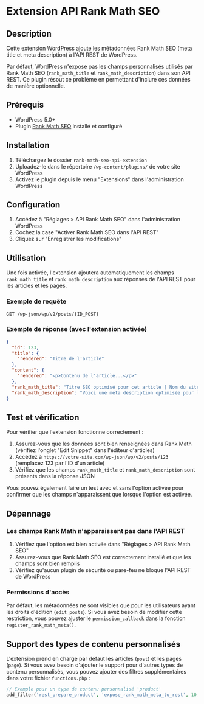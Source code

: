 # Extension API Rank Math SEO

## Description

Cette extension WordPress ajoute les métadonnées Rank Math SEO (meta title et meta description) à l'API REST de WordPress. 

Par défaut, WordPress n'expose pas les champs personnalisés utilisés par Rank Math SEO (`rank_math_title` et `rank_math_description`) dans son API REST. Ce plugin résout ce problème en permettant d'inclure ces données de manière optionnelle.

## Prérequis

- WordPress 5.0+
- Plugin [Rank Math SEO](https://wordpress.org/plugins/seo-by-rank-math/) installé et configuré

## Installation

1. Téléchargez le dossier `rank-math-seo-api-extension`
2. Uploadez-le dans le répertoire `/wp-content/plugins/` de votre site WordPress
3. Activez le plugin depuis le menu "Extensions" dans l'administration WordPress

## Configuration

1. Accédez à "Réglages > API Rank Math SEO" dans l'administration WordPress
2. Cochez la case "Activer Rank Math SEO dans l'API REST"
3. Cliquez sur "Enregistrer les modifications"

## Utilisation

Une fois activée, l'extension ajoutera automatiquement les champs `rank_math_title` et `rank_math_description` aux réponses de l'API REST pour les articles et les pages.

### Exemple de requête

```
GET /wp-json/wp/v2/posts/{ID_POST}
```

### Exemple de réponse (avec l'extension activée)

```json
{
  "id": 123,
  "title": {
    "rendered": "Titre de l'article"
  },
  "content": {
    "rendered": "<p>Contenu de l'article...</p>"
  },
  "rank_math_title": "Titre SEO optimisé pour cet article | Nom du site",
  "rank_math_description": "Voici une méta description optimisée pour les moteurs de recherche qui décrit précisément le contenu de cet article."
}
```

## Test et vérification

Pour vérifier que l'extension fonctionne correctement :

1. Assurez-vous que les données sont bien renseignées dans Rank Math (vérifiez l'onglet "Edit Snippet" dans l'éditeur d'articles)
2. Accédez à `https://votre-site.com/wp-json/wp/v2/posts/123` (remplacez 123 par l'ID d'un article)
3. Vérifiez que les champs `rank_math_title` et `rank_math_description` sont présents dans la réponse JSON

Vous pouvez également faire un test avec et sans l'option activée pour confirmer que les champs n'apparaissent que lorsque l'option est activée.

## Dépannage

### Les champs Rank Math n'apparaissent pas dans l'API REST

1. Vérifiez que l'option est bien activée dans "Réglages > API Rank Math SEO"
2. Assurez-vous que Rank Math SEO est correctement installé et que les champs sont bien remplis
3. Vérifiez qu'aucun plugin de sécurité ou pare-feu ne bloque l'API REST de WordPress

### Permissions d'accès

Par défaut, les métadonnées ne sont visibles que pour les utilisateurs ayant les droits d'édition (`edit_posts`). Si vous avez besoin de modifier cette restriction, vous pouvez ajuster le `permission_callback` dans la fonction `register_rank_math_meta()`.

## Support des types de contenu personnalisés

L'extension prend en charge par défaut les articles (`post`) et les pages (`page`). Si vous avez besoin d'ajouter le support pour d'autres types de contenu personnalisés, vous pouvez ajouter des filtres supplémentaires dans votre fichier `functions.php` :

```php
// Exemple pour un type de contenu personnalisé 'product'
add_filter('rest_prepare_product', 'expose_rank_math_meta_to_rest', 10, 3);
